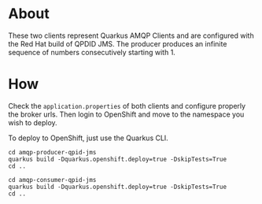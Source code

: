 # About
These two clients represent Quarkus AMQP Clients and are configured with the Red Hat build of QPDID JMS. 
The producer produces an infinite sequence of numbers consecutively starting with 1. 

# How

Check the `application.properties` of both clients and configure properly the broker urls. Then login to OpenShift and move to the namespace you wish to deploy.

To deploy to OpenShift, just use the Quarkus CLI.

```
cd amqp-producer-qpid-jms 
quarkus build -Dquarkus.openshift.deploy=true -DskipTests=True 
cd ..
```

```
cd amqp-consumer-qpid-jms 
quarkus build -Dquarkus.openshift.deploy=true -DskipTests=True 
cd ..
```
